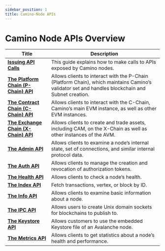 ```yaml
---
sidebar_position: 1
title: Camino-Node APIs
---
```


# Camino Node APIs Overview

| Title                                           | Description                                                                                                                                      |
| ----------------------------------------------- | ------------------------------------------------------------------------------------------------------------------------------------------------ |
| [**Issuing API Calls**](issuing-api-calls)      | This guide explains how to make calls to APIs exposed by Camino nodes.                                                                           |
| [**The Platform Chain (P-Chain) API**](p-chain) | Allows clients to interact with the P-Chain (Platform Chain), which maintains Camino’s validator set and handles blockchain and Subnet creation. |
| [**The Contract Chain (C-Chain) API**](c-chain) | Allows clients to interact with the C-Chain, Camino’s main EVM instance, as well as other EVM instances.                                         |
| [**The Exchange Chain (X-Chain) API**](x-chain) | Allows clients to create and trade assets, including CAM, on the X-Chain as well as other instances of the AVM.                                  |
| [**The Admin API**](admin)                      | Allows clients to examine a node’s internal state, set of connections, and similar internal protocol data.                                       |
| [**The Auth API**](auth)                        | Allows clients to manage the creation and revocation of authorization tokens.                                                                    |
| [**The Health API**](health)                    | Allows clients to check a node’s health.                                                                                                         |
| [**The Index API**](index-api)                  | Fetch transactions, vertex, or block by ID.                                                                                                      |
| [**The Info API**](info)                        | Allows clients to examine basic information about a node.                                                                                        |
| [**The IPC API**](ipc)                          | Allows users to create Unix domain sockets for blockchains to publish to.                                                                        |
| [**The Keystore API**](keystore)                | Allows customers to use the embedded Keystore file of an Avalanche node.                                                                         |
| [**The Metrics API**](metrics)                  | Allows clients to get statistics about a node’s health and performance.                                                                          |
